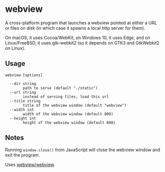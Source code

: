 # webview

A cross-platform program that launches a webview pointed at either a URL or files on disk (in which case it spawns a local http server for them).

On macOS, it uses Cocoa/WebKit, on Windows 10, it uses Edge, and on Linux/FreeBSD, it uses gtk-webkit2 (so it depends on GTK3 and GtkWebkit2 on Linux).

## Usage

```
webview [options]

  --dir string
        path to serve (default "./static")
  --url string
        instead of serving files, load this url
  --title string
        title of the webview window (default "webview")
  --width int
        width of the webview window (default 800)
  --height int
        height of the webview window (default 600)
```

## Notes

Running `window.close()` from JavaScript will close the webview window and exit the program.

Uses [webview/webview](https://github.com/webview/webview).
